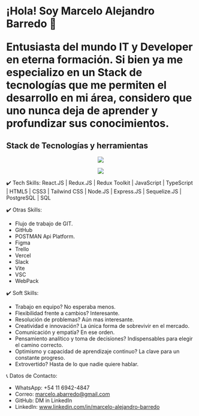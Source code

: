 <h1> ¡Hola! Soy Marcelo Alejandro Barredo 👋

Entusiasta del mundo IT y Developer en eterna formación. Si bien ya me especializo en un Stack de tecnologías que me permiten el desarrollo en mi área, considero que uno nunca deja de aprender y profundizar sus conocimientos. 

<h2> Stack de Tecnologías y herramientas </h2>
<p align="center">
  <a>
    <img src="https://skillicons.dev/icons?i=html,react,redux,css,tailwind,js,ts,nodejs,express,postgres" />
  </a>
</p>
<p align="center">
  <a>
    <img src="https://skillicons.dev/icons?i=git,github,figma,vercel,vite,vscode,webpack" />
  </a>
</p>



✔️ Tech Skills: React.JS | Redux.JS | Redux Toolkit | JavaScript | TypeScript | HTML5 | CSS3 | Tailwind CSS | Node.JS | Express.JS | Sequelize.JS | PostgreSQL | SQL

✔️ Otras Skills:
 - Flujo de trabajo de GIT.
 - GitHub
 - POSTMAN Api Platform.
 - Figma
 - Trello
 - Vercel
 - Slack
 - Vite
 - VSC
 - WebPack

✔️ Soft Skills: 
 - Trabajo en equipo? No esperaba menos.
 - Flexibilidad frente a cambios? Interesante.
 - Resolución de problemas? Aún mas interesante.
 - Creatividad e innovación? La única forma de sobrevivir en el mercado.
 - Comunicación y empatía? En ese orden.
 - Pensamiento analítico y toma de decisiones? Indispensables para elegir el camino correcto.
 - Optimismo y capacidad de aprendizaje continuo? La clave para un constante progreso.
 - Extrovertido? Hasta de lo que nadie quiere hablar.

📞 Datos de Contacto: 
 - WhatsApp: +54 11 6942-4847
 - Correo: marcelo.abarredo@gmail.com
 - GitHub: DM in LinkedIn
 - LinkedIn: www.linkedin.com/in/marcelo-alejandro-barredo

<!--
**MarceloBarredo/MarceloBarredo** is a ✨ _special_ ✨ repository because its `README.md` (this file) appears on your GitHub profile.

Here are some ideas to get you started:

- 🔭 I’m currently working on ...
- 🌱 I’m currently learning ...
- 👯 I’m looking to collaborate on ...
- 🤔 I’m looking for help with ...
- 💬 Ask me about ...
- 📫 How to reach me: ...
- 😄 Pronouns: ...
- ⚡ Fun fact: ...
-->
